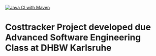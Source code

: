 [![Java CI with Maven](https://github.com/Nilsksk/Costtracker/actions/workflows/maven.yml/badge.svg?branch=master)](https://github.com/Nilsksk/Costtracker/actions/workflows/maven.yml)
# Costtracker Project developed due Advanced Software Engineering Class at DHBW Karlsruhe
